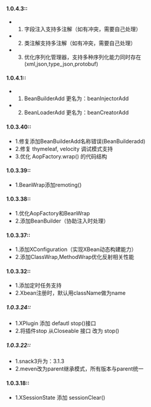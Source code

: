 #### 1.0.4.3::
* 1. 字段注入支持多注解（如有冲突，需要自己处理）
* 2. 类注解支持多注解（如有冲突，需要自己处理）
* 3. 优化序列化管理器，支持多种序列化能力同时存在(xml,json,type_json,protobuf)

#### 1.0.4.1::
* 1. BeanBuilderAdd 更名为：beanInjectorAdd 
* 2. BeanLoaderAdd  更名为：beanCreatorAdd

#### 1.0.3.40::
* 1.修复添加BeanBuilderAdd名称错误(BeanBuilderadd)
* 2.修复 thymeleaf, velocity 调试模式支持
* 3.优化 AopFactory.wrap() 的代码结构

#### 1.0.3.39::
* 1.BeanWrap添加remoting()

#### 1.0.3.38::
* 1.优化AopFactory和BeanWrap
* 2.添加BeanBuilder（协助注入时处理）

#### 1.0.3.37::
* 1.添加XConfiguration（实现XBean动态构建能力）
* 2.添加ClassWrap,MethodWrap优化反射相关性能

#### 1.0.3.32::
* 1.添加定时任务支持
* 2.Xbean注册时，默认用className做为name

##### 1.0.3.24::
* 1.XPlugin 添加 defautl stop()接口
* 2.将插件stop 从Closeable 接口 改为 stop()

##### 1.0.3.22::
* 1.snack3升为：3.1.3
* 2.meven改为parent继承模式，所有版本与parent统一

#### 1.0.3.18::
* 1.XSessionState 添加 sessionClear()